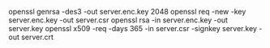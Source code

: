 openssl genrsa -des3 -out server.enc.key 2048
openssl req -new -key server.enc.key -out server.csr
openssl rsa -in server.enc.key -out server.key
openssl x509 -req -days 365 -in server.csr -signkey server.key -out server.crt
